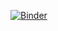[![Binder](https://mybinder.org/badge_logo.svg)](https://mybinder.org/v2/gh/jintubhuyan-2000/GeeMapBot/HEAD?urlpath=voila%2Frender%2FGEEMAPBOT%20V0.0.ipynb)
 
